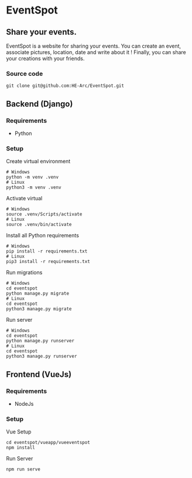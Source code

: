 # EventSpot

## Share your events.
EventSpot is a website for sharing your events. You can create an event, associate pictures, location, date and write about it ! Finally, you can share your creations with your friends.

### Source code
```
git clone git@github.com:HE-Arc/EventSpot.git
```

## Backend (Django)
### Requirements
- Python
### Setup

Create virtual environment
```
# Windows
python -m venv .venv
# Linux
python3 -m venv .venv
```

Activate virtual
```
# Windows
source .venv/Scripts/activate
# Linux
source .venv/bin/activate
```

Install all Python requirements
```
# Windows
pip install -r requirements.txt
# Linux
pip3 install -r requirements.txt
```

Run migrations
```
# Windows
cd eventspot
python manage.py migrate
# Linux
cd eventspot
python3 manage.py migrate
```

Run server
```
# Windows
cd eventspot
python manage.py runserver
# Linux
cd eventspot
python3 manage.py runserver
```

## Frontend (VueJs)
### Requirements
- NodeJs
### Setup

Vue Setup
```
cd eventspot/vueapp/vueeventspot
npm install
```

Run Server
```
npm run serve
```
